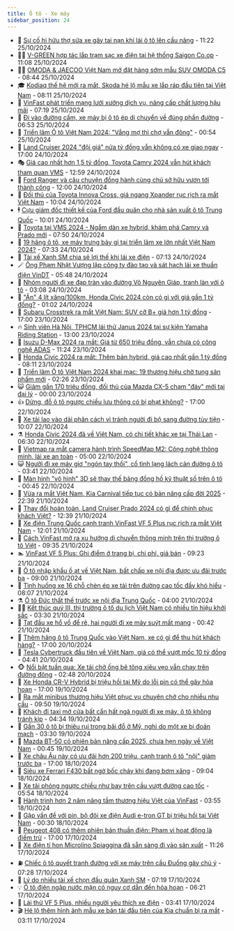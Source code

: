 ```yaml
---
title: Ô tô - Xe máy
sidebar_position: 24
---
```


<!-- dantri-o-to-xe-may:START -->
- 🤡 [Sự cố hi hữu thợ sửa xe gây tai nạn khi lái ô tô lên cầu nâng](https://dantri.com.vn/o-to-xe-may/su-co-hi-huu-tho-sua-xe-gay-tai-nan-khi-lai-o-to-len-cau-nang-20241024153313094.htm) - 11:22 25/10/2024
- 🧑‍💻 [V-GREEN hợp tác lắp trạm sạc xe điện tại hệ thống Saigon Co.op](https://dantri.com.vn/o-to-xe-may/v-green-hop-tac-lap-tram-sac-xe-dien-tai-he-thong-saigon-coop-20241025175131178.htm) - 11:08 25/10/2024
- 🧑‍💻 [OMODA &amp; JAECOO Việt Nam mở đặt hàng sớm mẫu  SUV OMODA C5](https://dantri.com.vn/o-to-xe-may/omoda-jaecoo-viet-nam-mo-dat-hang-som-mau-suv-omoda-c5-20241025153343758.htm) - 08:44 25/10/2024
- 🎓 [Kodiaq thế hệ mới ra mắt, Skoda hé lộ mẫu xe lắp ráp đầu tiên tại Việt Nam](https://dantri.com.vn/o-to-xe-may/kodiaq-the-he-moi-ra-mat-skoda-he-lo-mau-xe-lap-rap-dau-tien-tai-viet-nam-20241025151011846.htm) - 08:11 25/10/2024
- 🌊 [VinFast phát triển mạng lưới xưởng dịch vụ, nâng cấp chất lượng hậu mãi](https://dantri.com.vn/o-to-xe-may/vinfast-phat-trien-mang-luoi-xuong-dich-vu-nang-cap-chat-luong-hau-mai-20241025141301097.htm) - 07:19 25/10/2024
- 🥷 [Đi vào đường cấm, xe máy bị ô tô ép di chuyển về đúng phần đường](https://dantri.com.vn/o-to-xe-may/di-vao-duong-cam-xe-may-bi-o-to-ep-di-chuyen-ve-dung-phan-duong-20241025124112313.htm) - 06:53 25/10/2024
- 🤩 [Triển lãm Ô tô Việt Nam 2024: &quot;Vắng mợ thì chợ vẫn đông&quot;](https://dantri.com.vn/o-to-xe-may/trien-lam-o-to-viet-nam-2024-vang-mo-thi-cho-van-dong-20241025025317548.htm) - 00:54 25/10/2024
- 🫶 [Land Cruiser 2024 &quot;đội giá&quot; nửa tỷ đồng vẫn không có xe giao ngay](https://dantri.com.vn/o-to-xe-may/land-cruiser-2024-doi-gia-nua-ty-dong-van-khong-co-xe-giao-ngay-20241021094543159.htm) - 17:00 24/10/2024
- 🎭 [Giá cao nhất hơn 1,5 tỷ đồng, Toyota Camry 2024 vẫn hút khách tham quan VMS](https://dantri.com.vn/o-to-xe-may/gia-cao-nhat-hon-15-ty-dong-toyota-camry-2024-van-hut-khach-tham-quan-vms-20241024022414225.htm) - 12:59 24/10/2024
- 🌁 [Ford Ranger và câu chuyện đồng hành cùng chủ sở hữu vươn tới thành công](https://dantri.com.vn/o-to-xe-may/ford-ranger-va-cau-chuyen-dong-hanh-cung-chu-so-huu-vuon-toi-thanh-cong-20241024122529195.htm) - 12:00 24/10/2024
- 🦩 [Đối thủ của Toyota Innova Cross, giá ngang Xpander rục rịch ra mắt Việt Nam](https://dantri.com.vn/o-to-xe-may/doi-thu-cua-toyota-innova-cross-gia-ngang-xpander-ruc-rich-ra-mat-viet-nam-20241024115553579.htm) - 10:04 24/10/2024
- 🕴 [Cựu giám đốc thiết kế của Ford đầu quân cho nhà sản xuất ô tô Trung Quốc](https://dantri.com.vn/o-to-xe-may/cuu-giam-doc-thiet-ke-cua-ford-dau-quan-cho-nha-san-xuat-o-to-trung-quoc-20241024161400550.htm) - 10:01 24/10/2024
- 🎡 [Toyota tại VMS 2024 - Ngắm dàn xe hybrid, khám phá Camry và Prado mới](https://dantri.com.vn/o-to-xe-may/toyota-tai-vms-2024-ngam-dan-xe-hybrid-kham-pha-camry-va-prado-moi-20241024144853568.htm) - 07:50 24/10/2024
- 📝 [19 hãng ô tô, xe máy trưng bày gì tại triển lãm xe lớn nhất Việt Nam 2024?](https://dantri.com.vn/o-to-xe-may/19-hang-o-to-xe-may-trung-bay-gi-tai-trien-lam-xe-lon-nhat-viet-nam-2024-20241024143156878.htm) - 07:33 24/10/2024
- 🧐 [Tài xế Xanh SM chia sẻ lợi thế khi lái xe điện](https://dantri.com.vn/o-to-xe-may/tai-xe-xanh-sm-chia-se-loi-the-khi-lai-xe-dien-20241024140157046.htm) - 07:13 24/10/2024
- 🪄 [Ông Phạm Nhật Vượng lập công ty đào tạo và sát hạch lái xe thuần điện VinDT](https://dantri.com.vn/o-to-xe-may/ong-pham-nhat-vuong-lap-cong-ty-dao-tao-va-sat-hach-lai-xe-thuan-dien-vindt-20241024121750158.htm) - 05:48 24/10/2024
- 🧰 [Nhóm người đi xe đạp tràn vào đường Võ Nguyên Giáp, tranh làn với ô tô](https://dantri.com.vn/o-to-xe-may/nhom-nguoi-di-xe-dap-tran-vao-duong-vo-nguyen-giap-tranh-lan-voi-o-to-20241024093141801.htm) - 03:08 24/10/2024
- 🚀 [&quot;Ăn&quot; 4 lít xăng/100km, Honda Civic 2024 còn có gì với giá gần 1 tỷ đồng?](https://dantri.com.vn/o-to-xe-may/an-4-lit-xang100km-honda-civic-2024-con-co-gi-voi-gia-gan-1-ty-dong-20241024030505051.htm) - 01:02 24/10/2024
- 💪 [Subaru Crosstrek ra mắt Việt Nam: SUV cỡ B+ giá hơn 1 tỷ đồng](https://dantri.com.vn/o-to-xe-may/subaru-crosstrek-ra-mat-viet-nam-suv-co-b-gia-hon-1-ty-dong-20241023021644751.htm) - 17:00 23/10/2024
- 🔥 [Sinh viên Hà Nội, TPHCM lái thử Janus 2024 tại sự kiện Yamaha Riding Station](https://dantri.com.vn/o-to-xe-may/sinh-vien-ha-noi-tphcm-lai-thu-janus-2024-tai-su-kien-yamaha-riding-station-20241023185615387.htm) - 13:00 23/10/2024
- 🐲 [Isuzu D-Max 2024 ra mắt: Giá từ 650 triệu đồng, vẫn chưa có công nghệ ADAS](https://dantri.com.vn/o-to-xe-may/isuzu-d-max-2024-ra-mat-gia-tu-650-trieu-dong-van-chua-co-cong-nghe-adas-20241023173725527.htm) - 11:24 23/10/2024
- 🌋 [Honda Civic 2024 ra mắt: Thêm bản hybrid, giá cao nhất gần 1 tỷ đồng](https://dantri.com.vn/o-to-xe-may/honda-civic-2024-ra-mat-them-ban-hybrid-gia-cao-nhat-gan-1-ty-dong-20241023013231761.htm) - 08:11 23/10/2024
- 🤩 [Triển lãm Ô tô Việt Nam 2024 khai mạc: 19 thương hiệu chờ tung sản phẩm mới](https://dantri.com.vn/o-to-xe-may/trien-lam-o-to-viet-nam-2024-khai-mac-19-thuong-hieu-cho-tung-san-pham-moi-20241023010318255.htm) - 02:26 23/10/2024
- 😺 [Giảm gần 170 triệu đồng, đối thủ của Mazda CX-5 chạm &quot;đáy&quot; mới tại đại lý](https://dantri.com.vn/o-to-xe-may/giam-gan-170-trieu-dong-doi-thu-cua-mazda-cx-5-cham-day-moi-tai-dai-ly-20241022093025537.htm) - 00:00 23/10/2024
- 👍 [Dừng, đỗ ô tô ngược chiều lưu thông có bị phạt không?](https://dantri.com.vn/o-to-xe-may/dung-do-o-to-nguoc-chieu-luu-thong-co-bi-phat-khong-20241022175056783.htm) - 17:00 22/10/2024
- 🎃 [Xe tải lao vào dải phân cách vì tránh người đi bộ sang đường tùy tiện](https://dantri.com.vn/o-to-xe-may/xe-tai-lao-vao-dai-phan-cach-vi-tranh-nguoi-di-bo-sang-duong-tuy-tien-20241022165956668.htm) - 10:07 22/10/2024
- ⚗️ [Honda Civic 2024 đã về Việt Nam, có chi tiết khác xe tại Thái Lan](https://dantri.com.vn/o-to-xe-may/honda-civic-2024-da-ve-viet-nam-co-chi-tiet-khac-xe-tai-thai-lan-20241022100723872.htm) - 06:30 22/10/2024
- 🦄 [Vietmap ra mắt camera hành trình SpeedMap M2: Công nghệ thông minh, lái xe an toàn](https://dantri.com.vn/o-to-xe-may/vietmap-ra-mat-camera-hanh-trinh-speedmap-m2-cong-nghe-thong-minh-lai-xe-an-toan-20241022111456044.htm) - 05:00 22/10/2024
- 😺 [Người đi xe máy giơ &quot;ngón tay thối&quot;, cố tình lạng lách cản đường ô tô](https://dantri.com.vn/o-to-xe-may/nguoi-di-xe-may-gio-ngon-tay-thoi-co-tinh-lang-lach-can-duong-o-to-20241022090838916.htm) - 03:41 22/10/2024
- 💼 [Màn hình &quot;vô hình&quot; 3D sẽ thay thế bảng đồng hồ kỹ thuật số trên ô tô](https://dantri.com.vn/o-to-xe-may/man-hinh-vo-hinh-3d-se-thay-the-bang-dong-ho-ky-thuat-so-tren-o-to-20241022063648353.htm) - 00:45 22/10/2024
- 💃 [Vừa ra mắt Việt Nam, Kia Carnival tiếp tục có bản nâng cấp đời 2025](https://dantri.com.vn/o-to-xe-may/vua-ra-mat-viet-nam-kia-carnival-tiep-tuc-co-ban-nang-cap-doi-2025-20241022053456433.htm) - 22:39 21/10/2024
- 🚀 [Thay đổi hoàn toàn, Land Cruiser Prado 2024 có gì để chinh phục khách Việt?](https://dantri.com.vn/o-to-xe-may/thay-doi-hoan-toan-land-cruiser-prado-2024-co-gi-de-chinh-phuc-khach-viet-20241021174300986.htm) - 12:39 21/10/2024
- 🤩 [Xe điện Trung Quốc cạnh tranh VinFast VF 5 Plus rục rịch ra mắt Việt Nam](https://dantri.com.vn/o-to-xe-may/xe-dien-trung-quoc-canh-tranh-vinfast-vf-5-plus-ruc-rich-ra-mat-viet-nam-20241021160804928.htm) - 12:01 21/10/2024
- 💪 [Cách VinFast mở ra xu hướng di chuyển thông minh trên thị trường ô tô Việt](https://dantri.com.vn/o-to-xe-may/cach-vinfast-mo-ra-xu-huong-di-chuyen-thong-minh-tren-thi-truong-o-to-viet-20241021162157052.htm) - 09:35 21/10/2024
- 🏊 [VinFast VF 5 Plus: Ghi điểm ở trang bị, chi phí, giá bán](https://dantri.com.vn/o-to-xe-may/vinfast-vf-5-plus-ghi-diem-o-trang-bi-chi-phi-gia-ban-20241021160512716.htm) - 09:23 21/10/2024
- 💄 [Ô tô nhập khẩu ồ ạt về Việt Nam, bất chấp xe nội địa được ưu đãi trước bạ](https://dantri.com.vn/o-to-xe-may/o-to-nhap-khau-o-at-ve-viet-nam-bat-chap-xe-noi-dia-duoc-uu-dai-truoc-ba-20241021114646884.htm) - 09:00 21/10/2024
- 👺 [Tình huống xe 16 chỗ chèn ép xe tải trên đường cao tốc đầy khó hiểu](https://dantri.com.vn/o-to-xe-may/tinh-huong-xe-16-cho-chen-ep-xe-tai-tren-duong-cao-toc-day-kho-hieu-20241021090017673.htm) - 08:07 21/10/2024
- ⚗️ [Ô tô Đức thất thế trước xe nội địa Trung Quốc](https://dantri.com.vn/o-to-xe-may/o-to-duc-that-the-truoc-xe-noi-dia-trung-quoc-20241020124033030.htm) - 04:00 21/10/2024
- 🧑‍🏫 [Kết thúc quý III, thị trường ô tô du lịch Việt Nam có nhiều tín hiệu khởi sắc](https://dantri.com.vn/o-to-xe-may/ket-thuc-quy-iii-thi-truong-o-to-du-lich-viet-nam-co-nhieu-tin-hieu-khoi-sac-20241021101221785.htm) - 03:30 21/10/2024
- 🦒 [Tạt đầu xe hổ vồ để rẽ, hai người đi xe máy suýt mất mạng](https://dantri.com.vn/o-to-xe-may/tat-dau-xe-ho-vo-de-re-hai-nguoi-di-xe-may-suyt-mat-mang-20241021004745512.htm) - 00:42 21/10/2024
- 🐘 [Thêm hãng ô tô Trung Quốc vào Việt Nam, xe có gì để thu hút khách hàng?](https://dantri.com.vn/o-to-xe-may/them-hang-o-to-trung-quoc-vao-viet-nam-xe-co-gi-de-thu-hut-khach-hang-20241020220817216.htm) - 17:00 20/10/2024
- 🧠 [Tesla Cybertruck đầu tiên về Việt Nam, giá có thể vượt mốc 10 tỷ đồng](https://dantri.com.vn/o-to-xe-may/tesla-cybertruck-dau-tien-ve-viet-nam-gia-co-the-vuot-moc-10-ty-dong-20241020111124810.htm) - 04:41 20/10/2024
- 🐵 [Nổi bật tuần qua: Xe tải chở ống bê tông xiêu vẹo vẫn chạy trên đường đông](https://dantri.com.vn/o-to-xe-may/noi-bat-tuan-qua-xe-tai-cho-ong-be-tong-xieu-veo-van-chay-tren-duong-dong-20241020094727803.htm) - 02:48 20/10/2024
- 🤭 [Xe Honda CR-V Hybrid bị triệu hồi tại Mỹ do lỗi pin có thể gây hỏa hoạn](https://dantri.com.vn/o-to-xe-may/xe-honda-cr-v-hybrid-bi-trieu-hoi-tai-my-do-loi-pin-co-the-gay-hoa-hoan-20241019010831906.htm) - 17:00 19/10/2024
- 🤠 [Ra mắt minibus thương hiệu Việt phục vụ chuyên chở cho nhiều nhu cầu](https://dantri.com.vn/o-to-xe-may/ra-mat-minibus-thuong-hieu-viet-phuc-vu-chuyen-cho-cho-nhieu-nhu-cau-20241019111955225.htm) - 09:50 19/10/2024
- 🫶 [Khách đi taxi mở cửa bất cẩn hất ngã người đi xe máy, ô tô không tránh kịp](https://dantri.com.vn/o-to-xe-may/khach-di-taxi-mo-cua-bat-can-hat-nga-nguoi-di-xe-may-o-to-khong-tranh-kip-20241019084329774.htm) - 04:34 19/10/2024
- 🚀 [Gần 30 ô tô bị thiêu rụi trong bãi đỗ ở Mỹ, nghi do một xe bị đoản mạch](https://dantri.com.vn/o-to-xe-may/gan-30-o-to-bi-thieu-rui-trong-bai-do-o-my-nghi-do-mot-xe-bi-doan-mach-20241019010006409.htm) - 03:30 19/10/2024
- 🎊 [Mazda BT-50 có phiên bản nâng cấp 2025, chưa hẹn ngày về Việt Nam](https://dantri.com.vn/o-to-xe-may/mazda-bt-50-co-phien-ban-nang-cap-2025-chua-hen-ngay-ve-viet-nam-20241019002803074.htm) - 00:45 19/10/2024
- 🦄 [Xe châu Âu này có ưu đãi hơn 200 triệu, cạnh tranh ô tô &quot;nội&quot; giảm trước bạ](https://dantri.com.vn/o-to-xe-may/xe-chau-au-nay-co-uu-dai-hon-200-trieu-canh-tranh-o-to-noi-giam-truoc-ba-20241018231740472.htm) - 17:00 18/10/2024
- 🥷 [Siêu xe Ferrari F430 bất ngờ bốc cháy khi đang bơm xăng](https://dantri.com.vn/o-to-xe-may/sieu-xe-ferrari-f430-bat-ngo-boc-chay-khi-dang-bom-xang-20241018155736513.htm) - 09:04 18/10/2024
- 🦏 [Xe tải phóng ngược chiều như bay trên cầu vượt đường cao tốc](https://dantri.com.vn/o-to-xe-may/xe-tai-phong-nguoc-chieu-nhu-bay-tren-cau-vuot-duong-cao-toc-20241018110455277.htm) - 05:54 18/10/2024
- 🤗 [Hành trình hơn 2 năm nâng tầm thương hiệu Việt của VinFast](https://dantri.com.vn/o-to-xe-may/hanh-trinh-hon-2-nam-nang-tam-thuong-hieu-viet-cua-vinfast-20241018104858470.htm) - 03:55 18/10/2024
- 🐲 [Gặp vấn đề với pin, bộ đôi xe điện Audi e-tron GT bị triệu hồi tại Việt Nam](https://dantri.com.vn/o-to-xe-may/gap-van-de-voi-pin-bo-doi-xe-dien-audi-e-tron-gt-bi-trieu-hoi-tai-viet-nam-20241017183121457.htm) - 00:30 18/10/2024
- 🤭 [Peugeot 408 có thêm phiên bản thuần điện: Phạm vi hoạt động là điểm trừ](https://dantri.com.vn/o-to-xe-may/peugeot-408-co-them-phien-ban-thuan-dien-pham-vi-hoat-dong-la-diem-tru-20241017160404301.htm) - 17:00 17/10/2024
- 🐻 [Xe điện tí hon Microlino Spiaggina đã sẵn sàng đi vào sản xuất](https://dantri.com.vn/o-to-xe-may/xe-dien-ti-hon-microlino-spiaggina-da-san-sang-di-vao-san-xuat-20241017094112737.htm) - 11:26 17/10/2024
- ⛽️ [Chiếc ô tô quyết tranh đường với xe máy trên cầu Đuống gây chú ý](https://dantri.com.vn/o-to-xe-may/chiec-o-to-quyet-tranh-duong-voi-xe-may-tren-cau-duong-gay-chu-y-20241017110514032.htm) - 07:28 17/10/2024
- 🫣 [Lý do nhiều tài xế chọn đầu quân Xanh SM](https://dantri.com.vn/o-to-xe-may/ly-do-nhieu-tai-xe-chon-dau-quan-xanh-sm-20241017130408399.htm) - 07:19 17/10/2024
- 💡 [Ô tô điện ngập nước mặn có nguy cơ dẫn đến hỏa hoạn](https://dantri.com.vn/o-to-xe-may/o-to-dien-ngap-nuoc-man-co-nguy-co-dan-den-hoa-hoan-20241016110026061.htm) - 06:21 17/10/2024
- 💪 [Lái thử VF 5 Plus, nhiều người yêu thích xe điện](https://dantri.com.vn/o-to-xe-may/lai-thu-vf-5-plus-nhieu-nguoi-yeu-thich-xe-dien-20241017102844596.htm) - 03:41 17/10/2024
- 🎬 [Hé lộ thêm hình ảnh mẫu xe bán tải đầu tiên của Kia chuẩn bị ra mắt](https://dantri.com.vn/o-to-xe-may/he-lo-them-hinh-anh-mau-xe-ban-tai-dau-tien-cua-kia-chuan-bi-ra-mat-20241016231909185.htm) - 03:11 17/10/2024<!-- dantri-o-to-xe-may:END -->
